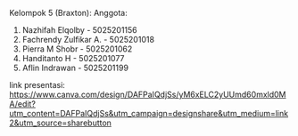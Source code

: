 Kelompok 5 (Braxton):
Anggota:
1. Nazhifah Elqolby - 5025201156
2. Fachrendy Zulfikar A. - 5025201018
3. Pierra M Shobr - 5025201062
4. Handitanto H - 5025201077
5. Aflin Indrawan - 5025201199

link presentasi: https://www.canva.com/design/DAFPaIQdjSs/yM6xELC2yUUmd60mxld0MA/edit?utm_content=DAFPaIQdjSs&utm_campaign=designshare&utm_medium=link2&utm_source=sharebutton
